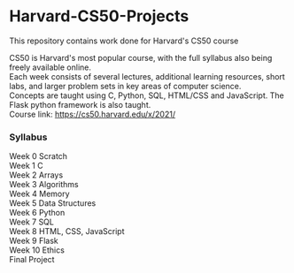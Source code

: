 # Harvard-CS50-Projects
This repository contains work done for Harvard's CS50 course

CS50 is Harvard's most popular course, with the full syllabus also being freely available online.  
Each week consists of several lectures, additional learning resources, short labs, and larger problem sets in key areas of computer science.   
Concepts are taught using C, Python, SQL, HTML/CSS and JavaScript. The Flask python framework is also taught.   
Course link: https://cs50.harvard.edu/x/2021/

### Syllabus
Week 0 Scratch  
Week 1 C  
Week 2 Arrays  
Week 3 Algorithms  
Week 4 Memory  
Week 5 Data Structures  
Week 6 Python  
Week 7 SQL  
Week 8 HTML, CSS, JavaScript  
Week 9 Flask  
Week 10 Ethics  
Final Project  
